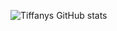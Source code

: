 ![Tiffanys GitHub stats](https://github-readme-stats.vercel.app/api?username=tiff-git&show_icons=true&theme=radical)
